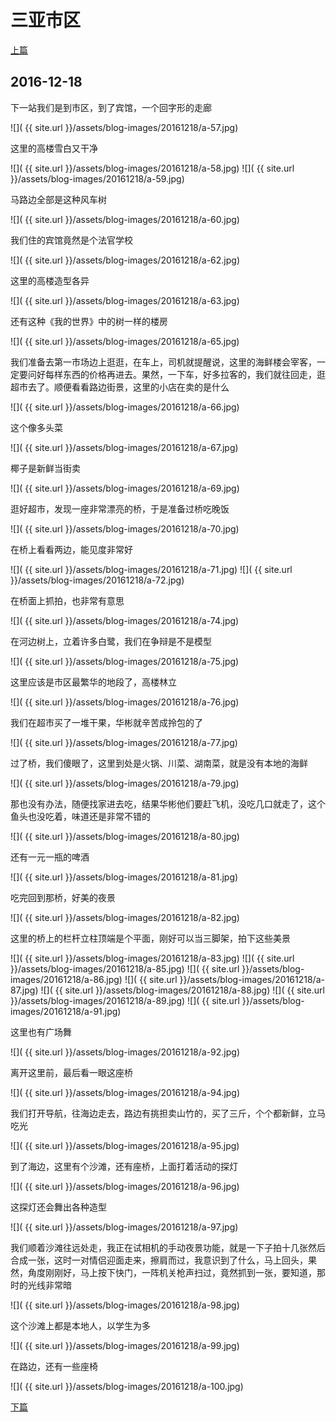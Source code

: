 三亚市区
========================

[上篇](/2016/12/18/三亚7.html)

2016-12-18
------------------------

下一站我们是到市区，到了宾馆，一个回字形的走廊

![]( {{ site.url }}/assets/blog-images/20161218/a-57.jpg)

这里的高楼雪白又干净

![]( {{ site.url }}/assets/blog-images/20161218/a-58.jpg)
![]( {{ site.url }}/assets/blog-images/20161218/a-59.jpg)

马路边全部是这种风车树

![]( {{ site.url }}/assets/blog-images/20161218/a-60.jpg)

我们住的宾馆竟然是个法官学校

![]( {{ site.url }}/assets/blog-images/20161218/a-62.jpg)

这里的高楼造型各异

![]( {{ site.url }}/assets/blog-images/20161218/a-63.jpg)

还有这种《我的世界》中的树一样的楼房

![]( {{ site.url }}/assets/blog-images/20161218/a-65.jpg)

我们准备去第一市场边上逛逛，在车上，司机就提醒说，这里的海鲜楼会宰客，一定要问好每样东西的价格再进去。果然，一下车，好多拉客的，我们就往回走，逛超市去了。顺便看看路边街景，这里的小店在卖的是什么

![]( {{ site.url }}/assets/blog-images/20161218/a-66.jpg)

这个像多头菜

![]( {{ site.url }}/assets/blog-images/20161218/a-67.jpg)

椰子是新鲜当街卖

![]( {{ site.url }}/assets/blog-images/20161218/a-69.jpg)

逛好超市，发现一座非常漂亮的桥，于是准备过桥吃晚饭

![]( {{ site.url }}/assets/blog-images/20161218/a-70.jpg)

在桥上看看两边，能见度非常好

![]( {{ site.url }}/assets/blog-images/20161218/a-71.jpg)
![]( {{ site.url }}/assets/blog-images/20161218/a-72.jpg)

在桥面上抓拍，也非常有意思

![]( {{ site.url }}/assets/blog-images/20161218/a-74.jpg)

在河边树上，立着许多白鹭，我们在争辩是不是模型

![]( {{ site.url }}/assets/blog-images/20161218/a-75.jpg)

这里应该是市区最繁华的地段了，高楼林立

![]( {{ site.url }}/assets/blog-images/20161218/a-76.jpg)

我们在超市买了一堆干果，华彬就辛苦成拎包的了

![]( {{ site.url }}/assets/blog-images/20161218/a-77.jpg)

过了桥，我们傻眼了，这里到处是火锅、川菜、湖南菜，就是没有本地的海鲜

![]( {{ site.url }}/assets/blog-images/20161218/a-79.jpg)

那也没有办法，随便找家进去吃，结果华彬他们要赶飞机，没吃几口就走了，这个鱼头也没吃着，味道还是非常不错的

![]( {{ site.url }}/assets/blog-images/20161218/a-80.jpg)

还有一元一瓶的啤酒

![]( {{ site.url }}/assets/blog-images/20161218/a-81.jpg)

吃完回到那桥，好美的夜景

![]( {{ site.url }}/assets/blog-images/20161218/a-82.jpg)

这里的桥上的栏杆立柱顶端是个平面，刚好可以当三脚架，拍下这些美景

![]( {{ site.url }}/assets/blog-images/20161218/a-83.jpg)
![]( {{ site.url }}/assets/blog-images/20161218/a-85.jpg)
![]( {{ site.url }}/assets/blog-images/20161218/a-86.jpg)
![]( {{ site.url }}/assets/blog-images/20161218/a-87.jpg)
![]( {{ site.url }}/assets/blog-images/20161218/a-88.jpg)
![]( {{ site.url }}/assets/blog-images/20161218/a-89.jpg)
![]( {{ site.url }}/assets/blog-images/20161218/a-91.jpg)

这里也有广场舞

![]( {{ site.url }}/assets/blog-images/20161218/a-92.jpg)

离开这里前，最后看一眼这座桥

![]( {{ site.url }}/assets/blog-images/20161218/a-94.jpg)

我们打开导航，往海边走去，路边有挑担卖山竹的，买了三斤，个个都新鲜，立马吃光

![]( {{ site.url }}/assets/blog-images/20161218/a-95.jpg)

到了海边，这里有个沙滩，还有座桥，上面打着活动的探灯

![]( {{ site.url }}/assets/blog-images/20161218/a-96.jpg)

这探灯还会舞出各种造型

![]( {{ site.url }}/assets/blog-images/20161218/a-97.jpg)

我们顺着沙滩往远处走，我正在试相机的手动夜景功能，就是一下子拍十几张然后合成一张，这时一对情侣迎面走来，擦肩而过，我意识到了什么，马上回头，果然，角度刚刚好，马上按下快门，一阵机关枪声扫过，竟然抓到一张，要知道，那时的光线非常暗

![]( {{ site.url }}/assets/blog-images/20161218/a-98.jpg)

这个沙滩上都是本地人，以学生为多

![]( {{ site.url }}/assets/blog-images/20161218/a-99.jpg)

在路边，还有一些座椅

![]( {{ site.url }}/assets/blog-images/20161218/a-100.jpg)

[下篇](/2016/12/19/海口1.html)